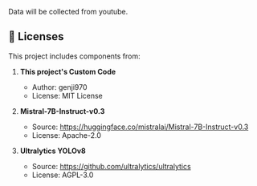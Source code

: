 Data will be collected from youtube. 


## 📜 Licenses

This project includes components from:

1. **This project's Custom Code**
   - Author: genji970
   - License: MIT License

2. **Mistral-7B-Instruct-v0.3**
   - Source: https://huggingface.co/mistralai/Mistral-7B-Instruct-v0.3
   - License: Apache-2.0

3. **Ultralytics YOLOv8**
   - Source: https://github.com/ultralytics/ultralytics
   - License: AGPL-3.0
     

